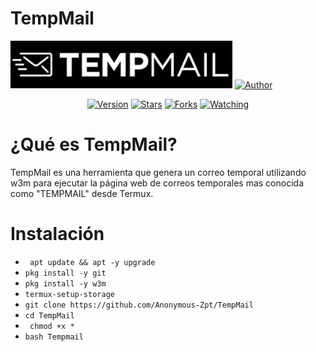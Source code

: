 # TempMail
![TempMail](https://raw.githubusercontent.com/Anonymous-Zpt/Archivos/master/TempMail.jpg) 
<a href="https://github.com/Anonymous-Zpt"><img title="Author" src="https://img.shields.io/badge/Author-Anonymous%20Zpt-svg?style=for-the-badge&logo=github"></a>
<div align="center">
<a href="#"><img title="Version" src="https://img.shields.io/badge/Version-0.1-green.svg?style=flat-square"></a>
<a href="https://github.com/Anonymous-Zpt/TempMail/stargazers/"><img title="Stars" src="https://img.shields.io/github/stars/Anonymous-Zpt/TempMail?color=red&style=flat-square"></a>
<a href="https://github.com/Anonymous-Zpt/TempMail/network/members"><img title="Forks" src="https://img.shields.io/github/forks/Anonymous-Zpt/TempMail?color=red&style=flat-square"></a>
<a href="https://github.com/Anonymous-Zpt/TempMail/watchers"><img title="Watching" src="https://img.shields.io/github/watchers/Anonymous-Zpt/TempMail?label=Watchers&color=blue&style=flat-square"></a>
</div>

# ¿Qué es TempMail? 

TempMail es una herramienta que genera un correo temporal utilizando w3m para ejecutar la página web de correos temporales mas conocida como "TEMPMAIL" desde Termux.

# Instalación 

* ` apt update && apt -y upgrade` 
* ` pkg install -y git `
* ` pkg install -y w3m `
* ` termux-setup-storage `
* ` git clone https://github.com/Anonymous-Zpt/TempMail `
* ` cd TempMail `
* ` chmod +x *`
* ` bash Tempmail `
